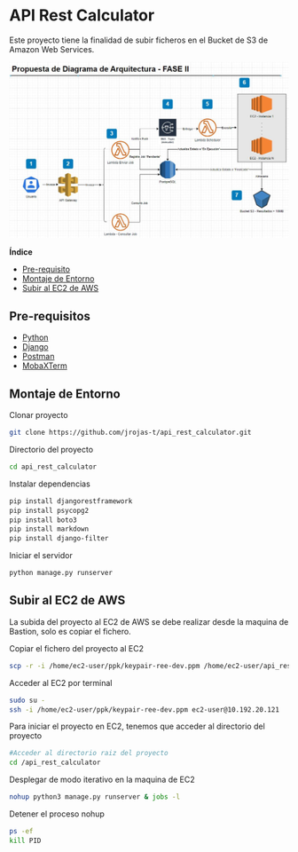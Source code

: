 
# API Rest Calculator

Este proyecto tiene la finalidad de subir ficheros en el Bucket de S3 de Amazon Web Services.







![Logo](https://raw.githubusercontent.com/jrojas-t/api_rest_calculator/master/arquitectura.JPG)

**Índice**
- [Pre-requisito](#Pre-requisitos)
- [Montaje de Entorno](#Montaje-de-Entorno)
- [Subir al EC2 de AWS](#Subir-al-ec2-de-aws)


## Pre-requisitos

 - [Python](https://www.python.org/downloads/)
 - [Django](https://www.djangoproject.com/download/)
 - [Postman](https://www.postman.com/downloads/)
 - [MobaXTerm](https://mobaxterm.mobatek.net/download.html)



## Montaje de Entorno

Clonar proyecto

```bash
git clone https://github.com/jrojas-t/api_rest_calculator.git
```

Directorio del proyecto

```bash
cd api_rest_calculator
```

Instalar dependencias

```bash
pip install djangorestframework
pip install psycopg2
pip install boto3
pip install markdown
pip install django-filter
```

Iniciar el servidor

```bash
python manage.py runserver
```

## Subir al EC2 de AWS

La subida del proyecto al EC2 de AWS se debe realizar desde la maquina de Bastion, solo es copiar el fichero.

Copiar el fichero del proyecto al EC2
```bash
scp -r -i /home/ec2-user/ppk/keypair-ree-dev.ppm /home/ec2-user/api_rest_calculator/ ec2-user@10.192.20.121:/home/ec2-user
```
Acceder al EC2 por terminal
```bash
sudo su -
ssh -i /home/ec2-user/ppk/keypair-ree-dev.ppm ec2-user@10.192.20.121
```

Para iniciar el proyecto en EC2, tenemos que acceder al directorio del proyecto
```bash
#Acceder al directorio raiz del proyecto
cd /api_rest_calculator
```

Desplegar de modo iterativo en la maquina de EC2

```bash
nohup python3 manage.py runserver & jobs -l
```

Detener el proceso nohup

```bash
ps -ef
kill PID
```